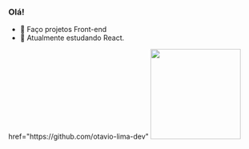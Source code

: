 ### Olá!

- 🔭 Faço projetos Front-end 
- 🌱 Atualmente estudando React.

<div>
  <a>href="https://github.com/otavio-lima-dev"</a>
  <img height="180em" src="https://github-readme-stats.vercel.app/api?username=otavio-lima-dev&show_icons=true&theme=dark&include_all_commits"=true&count_private=true" >
</div>
